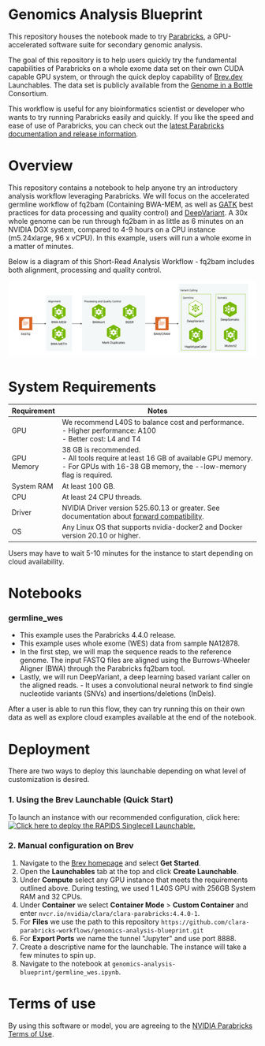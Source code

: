 # Genomics Analysis Blueprint

This repository houses the notebook made to try [Parabricks](https://docs.nvidia.com/clara/parabricks/latest/index.html), a GPU-accelerated software suite for secondary genomic analysis.

The goal of this repository is to help users quickly try the fundamental capabilities of Parabricks on a whole exome data set on their own CUDA capable GPU system, or through the quick deploy capability of [Brev.dev](https://developer.nvidia.com/brev) Launchables. The data set is publicly available from the [Genome in a Bottle](https://www.nist.gov/programs-projects/genome-bottle) Consortium.

This workflow is useful for any bioinformatics scientist or developer who wants to try running Parabricks easily and quickly. If you like the speed and ease of use of Parabricks, you can check out the [latest Parabricks documentation and release information](https://docs.nvidia.com/clara/parabricks/latest/index.html).

# Overview
This repository contains a notebook to help anyone try an introductory analysis workflow leveraging Parabricks. We will focus on the accelerated germline workflow of fq2bam (Containing BWA-MEM, as well as [GATK](https://gatk.broadinstitute.org/) best practices for data processing and quality control) and [DeepVariant](https://github.com/google/deepvariant). A 30x whole genome can be run through fq2bam in as little as 6 minutes on an NVIDIA DGX system, compared to 4-9 hours on a CPU instance (m5.24xlarge, 96 x vCPU). In this example, users will run a whole exome in a matter of minutes.

Below is a diagram of this Short-Read Analysis Workflow - fq2bam includes both alignment, processing and quality control.

![layout architecture](./images/pbworkflow.png)


# System Requirements


| Requirement | Notes |
| -------- | ------- |
| GPU  | We recommend L40S to balance cost and performance.  <br> - Higher performance: A100 <br> - Better cost: L4 and T4 <br>|
| GPU Memory | 38 GB is recommended. <br> - All tools require at least 16 GB of available GPU memory. <br> - For GPUs with 16-38 GB memory, the --low-memory flag is required. |
| System RAM | At least 100 GB. |
| CPU | At least 24 CPU threads. |
| Driver | NVIDIA Driver version 525.60.13 or greater. See documentation about [forward compatibility](https://docs.nvidia.com/deploy/cuda-compatibility/#forward-compatibility). |
| OS | Any Linux OS that supports nvidia-docker2 and Docker version 20.10 or higher. |

Users may have to wait 5-10 minutes for the instance to start depending on cloud availability. 

# Notebooks

### **germline_wes**

- This example uses the Parabricks 4.4.0 release.
- This example uses whole exome (WES) data from sample NA12878. 
- In the first step, we will map the sequence reads to the reference genome. The input FASTQ files are aligned using the Burrows-Wheeler Aligner (BWA) through the Parabricks fq2bam tool. 
- Lastly, we will run DeepVariant, a deep learning based variant caller on the aligned reads. - It uses a convolutional neural network to find single nucleotide variants (SNVs) and insertions/deletions (InDels).

After a user is able to run this flow, they can try running this on their own data as well as explore cloud examples available at the end of the notebook.

# Deployment 

There are two ways to deploy this launchable depending on what level of customization is desired. 

### 1. Using the Brev Launchable (Quick Start)

To launch an instance with our recommended configuration, click here: [![ Click here to deploy the RAPIDS Singlecell Launchable.](https://brev-assets.s3.us-west-1.amazonaws.com/nv-lb-dark.svg)](https://nvda.ws/3QO1WeH)  

### 2. Manual configuration on Brev 

1. Navigate to the [Brev homepage](https://developer.nvidia.com/brev) and select **Get Started**. 
2. Open the **Launchables** tab at the top and click **Create Launchable**. 
3. Under **Compute** select any GPU instance that meets the requirements outlined above. During testing, we used 1 L40S GPU with 256GB System RAM and 32 CPUs.
4. Under **Container** we select **Container Mode** > **Custom Container** and enter `nvcr.io/nvidia/clara/clara-parabricks:4.4.0-1`. 
5. For **Files** we use the path to this repository `https://github.com/clara-parabricks-workflows/genomics-analysis-blueprint.git`
6. For **Export Ports** we name the tunnel "Jupyter" and use port 8888. 
7. Create a descriptive name for the launchable. The instance will take a few minutes to spin up. 
8. Navigate to the notebook at `genomics-analysis-blueprint/germline_wes.ipynb`. 

# Terms of use
By using this software or model, you are agreeing to the [NVIDIA Parabricks Terms of Use](https://docs.nvidia.com/clara/parabricks/latest/documentation/eula.html).
